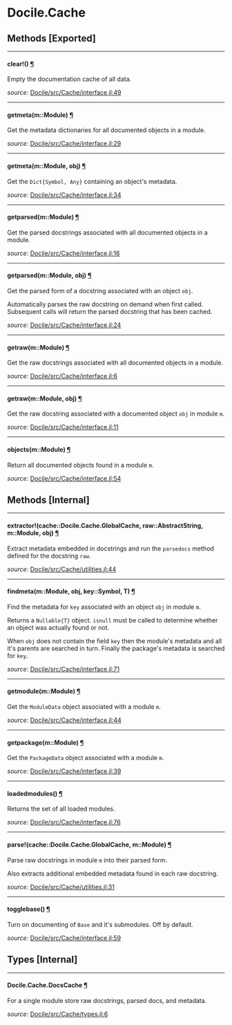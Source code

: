 # Docile.Cache


## Methods [Exported]

---

<a id="method__clear.1" class="lexicon_definition"></a>
#### clear!() [¶](#method__clear.1)
Empty the documentation cache of all data.


*source:*
[Docile/src/Cache/interface.jl:49](https://github.com/MichaelHatherly/Docile.jl/tree/af11a47f0b15300bf69117c6e0bdcfe966f53056/src/Cache/interface.jl#L49)

---

<a id="method__getmeta.1" class="lexicon_definition"></a>
#### getmeta(m::Module) [¶](#method__getmeta.1)
Get the metadata dictionaries for all documented objects in a module.


*source:*
[Docile/src/Cache/interface.jl:29](https://github.com/MichaelHatherly/Docile.jl/tree/af11a47f0b15300bf69117c6e0bdcfe966f53056/src/Cache/interface.jl#L29)

---

<a id="method__getmeta.2" class="lexicon_definition"></a>
#### getmeta(m::Module,  obj) [¶](#method__getmeta.2)
Get the ``Dict{Symbol, Any}`` containing an object's metadata.


*source:*
[Docile/src/Cache/interface.jl:34](https://github.com/MichaelHatherly/Docile.jl/tree/af11a47f0b15300bf69117c6e0bdcfe966f53056/src/Cache/interface.jl#L34)

---

<a id="method__getparsed.1" class="lexicon_definition"></a>
#### getparsed(m::Module) [¶](#method__getparsed.1)
Get the parsed docstrings associated with all documented objects in a module.


*source:*
[Docile/src/Cache/interface.jl:16](https://github.com/MichaelHatherly/Docile.jl/tree/af11a47f0b15300bf69117c6e0bdcfe966f53056/src/Cache/interface.jl#L16)

---

<a id="method__getparsed.2" class="lexicon_definition"></a>
#### getparsed(m::Module,  obj) [¶](#method__getparsed.2)
Get the parsed form of a docstring associated with an object ``obj``.

Automatically parses the raw docstring on demand when first called.
Subsequent calls will return the parsed docstring that has been cached.


*source:*
[Docile/src/Cache/interface.jl:24](https://github.com/MichaelHatherly/Docile.jl/tree/af11a47f0b15300bf69117c6e0bdcfe966f53056/src/Cache/interface.jl#L24)

---

<a id="method__getraw.1" class="lexicon_definition"></a>
#### getraw(m::Module) [¶](#method__getraw.1)
Get the raw docstrings associated with all documented objects in a module.


*source:*
[Docile/src/Cache/interface.jl:6](https://github.com/MichaelHatherly/Docile.jl/tree/af11a47f0b15300bf69117c6e0bdcfe966f53056/src/Cache/interface.jl#L6)

---

<a id="method__getraw.2" class="lexicon_definition"></a>
#### getraw(m::Module,  obj) [¶](#method__getraw.2)
Get the raw docstring associated with a documented object ``obj`` in module ``m``.


*source:*
[Docile/src/Cache/interface.jl:11](https://github.com/MichaelHatherly/Docile.jl/tree/af11a47f0b15300bf69117c6e0bdcfe966f53056/src/Cache/interface.jl#L11)

---

<a id="method__objects.1" class="lexicon_definition"></a>
#### objects(m::Module) [¶](#method__objects.1)
Return all documented objects found in a module ``m``.


*source:*
[Docile/src/Cache/interface.jl:54](https://github.com/MichaelHatherly/Docile.jl/tree/af11a47f0b15300bf69117c6e0bdcfe966f53056/src/Cache/interface.jl#L54)


## Methods [Internal]

---

<a id="method__extractor.1" class="lexicon_definition"></a>
#### extractor!(cache::Docile.Cache.GlobalCache,  raw::AbstractString,  m::Module,  obj) [¶](#method__extractor.1)
Extract metadata embedded in docstrings and run the `parsedocs` method defined
for the docstring `raw`.


*source:*
[Docile/src/Cache/utilities.jl:44](https://github.com/MichaelHatherly/Docile.jl/tree/af11a47f0b15300bf69117c6e0bdcfe966f53056/src/Cache/utilities.jl#L44)

---

<a id="method__findmeta.1" class="lexicon_definition"></a>
#### findmeta(m::Module,  obj,  key::Symbol,  T) [¶](#method__findmeta.1)
Find the metadata for ``key`` associated with an object ``obj`` in module ``m``.

Returns a ``Nullable{T}`` object. ``isnull`` must be called to determine whether
an object was actually found or not.

When ``obj`` does not contain the field ``key`` then the module's metadata
and all it's parents are searched in turn. Finally the package's metadata is
searched for ``key``.


*source:*
[Docile/src/Cache/interface.jl:71](https://github.com/MichaelHatherly/Docile.jl/tree/af11a47f0b15300bf69117c6e0bdcfe966f53056/src/Cache/interface.jl#L71)

---

<a id="method__getmodule.1" class="lexicon_definition"></a>
#### getmodule(m::Module) [¶](#method__getmodule.1)
Get the ``ModuleData`` object associated with a module ``m``.


*source:*
[Docile/src/Cache/interface.jl:44](https://github.com/MichaelHatherly/Docile.jl/tree/af11a47f0b15300bf69117c6e0bdcfe966f53056/src/Cache/interface.jl#L44)

---

<a id="method__getpackage.1" class="lexicon_definition"></a>
#### getpackage(m::Module) [¶](#method__getpackage.1)
Get the ``PackageData`` object associated with a module ``m``.


*source:*
[Docile/src/Cache/interface.jl:39](https://github.com/MichaelHatherly/Docile.jl/tree/af11a47f0b15300bf69117c6e0bdcfe966f53056/src/Cache/interface.jl#L39)

---

<a id="method__loadedmodules.1" class="lexicon_definition"></a>
#### loadedmodules() [¶](#method__loadedmodules.1)
Returns the set of all loaded modules.


*source:*
[Docile/src/Cache/interface.jl:76](https://github.com/MichaelHatherly/Docile.jl/tree/af11a47f0b15300bf69117c6e0bdcfe966f53056/src/Cache/interface.jl#L76)

---

<a id="method__parse.1" class="lexicon_definition"></a>
#### parse!(cache::Docile.Cache.GlobalCache,  m::Module) [¶](#method__parse.1)
Parse raw docstrings in module `m` into their parsed form.

Also extracts additional embedded metadata found in each raw docstring.


*source:*
[Docile/src/Cache/utilities.jl:31](https://github.com/MichaelHatherly/Docile.jl/tree/af11a47f0b15300bf69117c6e0bdcfe966f53056/src/Cache/utilities.jl#L31)

---

<a id="method__togglebase.1" class="lexicon_definition"></a>
#### togglebase() [¶](#method__togglebase.1)
Turn on documenting of ``Base`` and it's submodules. Off by default.


*source:*
[Docile/src/Cache/interface.jl:59](https://github.com/MichaelHatherly/Docile.jl/tree/af11a47f0b15300bf69117c6e0bdcfe966f53056/src/Cache/interface.jl#L59)

## Types [Internal]

---

<a id="type__docscache.1" class="lexicon_definition"></a>
#### Docile.Cache.DocsCache [¶](#type__docscache.1)
For a single module store raw docstrings, parsed docs, and metadata.


*source:*
[Docile/src/Cache/types.jl:6](https://github.com/MichaelHatherly/Docile.jl/tree/af11a47f0b15300bf69117c6e0bdcfe966f53056/src/Cache/types.jl#L6)

